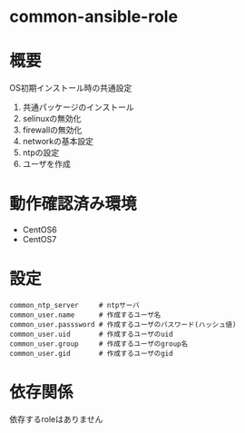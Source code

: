 common-ansible-role
============================================================

# 概要

OS初期インストール時の共通設定

1. 共通パッケージのインストール
2. selinuxの無効化
3. firewallの無効化
4. networkの基本設定
5. ntpの設定
6. ユーザを作成

# 動作確認済み環境

- CentOS6
- CentOS7

# 設定

    common_ntp_server     # ntpサーバ
    common_user.name      # 作成するユーザ名
    common_user.passsword # 作成するユーザのパスワード(ハッシュ値)
    common_user.uid       # 作成するユーザのuid
    common_user.group     # 作成するユーザのgroup名
    common_user.gid       # 作成するユーザのgid

# 依存関係

依存するroleはありません
